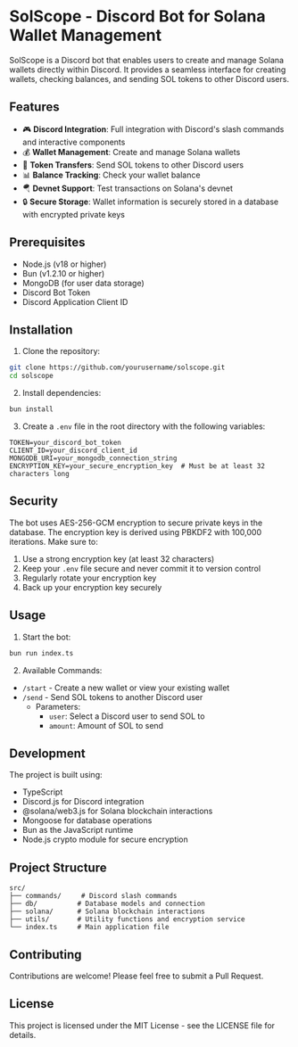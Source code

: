 # SolScope - Discord Bot for Solana Wallet Management

SolScope is a Discord bot that enables users to create and manage Solana wallets directly within Discord. It provides a seamless interface for creating wallets, checking balances, and sending SOL tokens to other Discord users.

## Features

- 🎮 **Discord Integration**: Full integration with Discord's slash commands and interactive components
- 💰 **Wallet Management**: Create and manage Solana wallets
- 💸 **Token Transfers**: Send SOL tokens to other Discord users
- 📊 **Balance Tracking**: Check your wallet balance
- 🪂 **Devnet Support**: Test transactions on Solana's devnet
- 🔒 **Secure Storage**: Wallet information is securely stored in a database with encrypted private keys

## Prerequisites

- Node.js (v18 or higher)
- Bun (v1.2.10 or higher)
- MongoDB (for user data storage)
- Discord Bot Token
- Discord Application Client ID

## Installation

1. Clone the repository:
```bash
git clone https://github.com/yourusername/solscope.git
cd solscope
```

2. Install dependencies:
```bash
bun install
```

3. Create a `.env` file in the root directory with the following variables:
```env
TOKEN=your_discord_bot_token
CLIENT_ID=your_discord_client_id
MONGODB_URI=your_mongodb_connection_string
ENCRYPTION_KEY=your_secure_encryption_key  # Must be at least 32 characters long
```

## Security

The bot uses AES-256-GCM encryption to secure private keys in the database. The encryption key is derived using PBKDF2 with 100,000 iterations. Make sure to:

1. Use a strong encryption key (at least 32 characters)
2. Keep your `.env` file secure and never commit it to version control
3. Regularly rotate your encryption key
4. Back up your encryption key securely

## Usage

1. Start the bot:
```bash
bun run index.ts
```

2. Available Commands:
- `/start` - Create a new wallet or view your existing wallet
- `/send` - Send SOL tokens to another Discord user
  - Parameters:
    - `user`: Select a Discord user to send SOL to
    - `amount`: Amount of SOL to send

## Development

The project is built using:
- TypeScript
- Discord.js for Discord integration
- @solana/web3.js for Solana blockchain interactions
- Mongoose for database operations
- Bun as the JavaScript runtime
- Node.js crypto module for secure encryption

## Project Structure

```
src/
├── commands/     # Discord slash commands
├── db/          # Database models and connection
├── solana/      # Solana blockchain interactions
├── utils/       # Utility functions and encryption service
└── index.ts     # Main application file
```

## Contributing

Contributions are welcome! Please feel free to submit a Pull Request.

## License

This project is licensed under the MIT License - see the LICENSE file for details.
